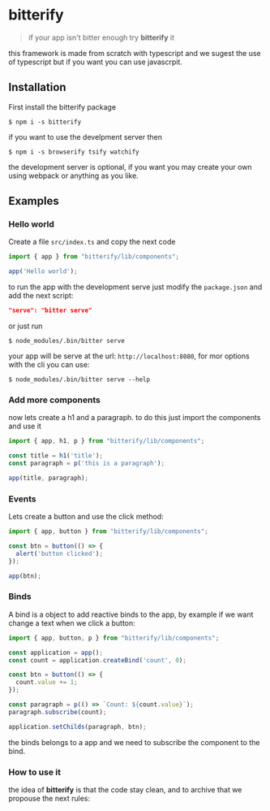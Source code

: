 # bitterify
> if your app isn't bitter enough try **bitterify** it

this framework is made from scratch with typescript and we sugest the use of typescript but if you want you can use javascrpit.

## Installation
First install the bitterify package

```
$ npm i -s bitterify
```

if you want to use the develpment server then

```
$ npm i -s browserify tsify watchify
```

the development server is optional, if you want you may create your own using webpack or anything as you like.

## Examples

### Hello world

Create a file `src/index.ts` and copy the next code

``` ts
import { app } from "bitterify/lib/components";

app('Hello world');
```

to run the app with the development serve just modify the `package.json` and add the next script:
``` json
"serve": "bitter serve"
```
or just run
```
$ node_modules/.bin/bitter serve
```

your app will be serve at the url: `http://localhost:8080`, for mor options with the cli you can use:
```
$ node_modules/.bin/bitter serve --help
```

### Add more components

now lets create a h1 and a paragraph. to do this just import the components and use it

``` ts
import { app, h1, p } from "bitterify/lib/components";

const title = h1('title');
const paragraph = p('this is a paragraph');

app(title, paragraph);
```
### Events

Lets create a button and use the click method:
``` ts
import { app, button } from "bitterify/lib/components";

const btn = button(() => {
  alert('button clicked');
});

app(btn);
```

### Binds
A bind is a object to add reactive binds to the app, by example if we want change a text when we click a button:
``` ts
import { app, button, p } from "bitterify/lib/components";

const application = app();
const count = application.createBind('count', 0);

const btn = button(() => {
  count.value += 1;
});

const paragraph = p(() => `Count: ${count.value}`);
paragraph.subscribe(count);

application.setChilds(paragraph, btn);
```

the binds belongs to a app and we need to subscribe the component to the bind.

### How to use it

the idea of **bitterify** is that the code stay clean, and to archive that we propouse the next rules:
